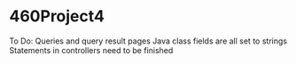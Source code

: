 # 460Project4

To Do: Queries and query result pages
Java class fields are all set to strings
Statements in controllers need to be finished